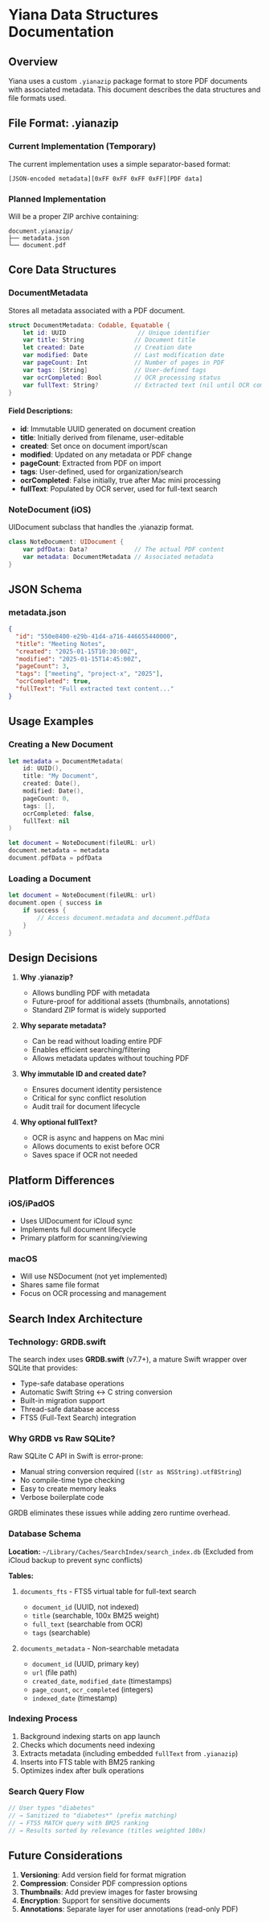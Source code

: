 # Yiana Data Structures Documentation

## Overview
Yiana uses a custom `.yianazip` package format to store PDF documents with associated metadata. This document describes the data structures and file formats used.

## File Format: .yianazip

### Current Implementation (Temporary)
The current implementation uses a simple separator-based format:
```
[JSON-encoded metadata][0xFF 0xFF 0xFF 0xFF][PDF data]
```

### Planned Implementation
Will be a proper ZIP archive containing:
```
document.yianazip/
├── metadata.json
└── document.pdf
```

## Core Data Structures

### DocumentMetadata
Stores all metadata associated with a PDF document.

```swift
struct DocumentMetadata: Codable, Equatable {
    let id: UUID                    // Unique identifier
    var title: String              // Document title
    let created: Date              // Creation date
    var modified: Date             // Last modification date
    var pageCount: Int             // Number of pages in PDF
    var tags: [String]             // User-defined tags
    var ocrCompleted: Bool         // OCR processing status
    var fullText: String?          // Extracted text (nil until OCR completes)
}
```

#### Field Descriptions:
- **id**: Immutable UUID generated on document creation
- **title**: Initially derived from filename, user-editable
- **created**: Set once on document import/scan
- **modified**: Updated on any metadata or PDF change
- **pageCount**: Extracted from PDF on import
- **tags**: User-defined, used for organization/search
- **ocrCompleted**: False initially, true after Mac mini processing
- **fullText**: Populated by OCR server, used for full-text search

### NoteDocument (iOS)
UIDocument subclass that handles the .yianazip format.

```swift
class NoteDocument: UIDocument {
    var pdfData: Data?             // The actual PDF content
    var metadata: DocumentMetadata // Associated metadata
}
```

## JSON Schema

### metadata.json
```json
{
  "id": "550e8400-e29b-41d4-a716-446655440000",
  "title": "Meeting Notes",
  "created": "2025-01-15T10:30:00Z",
  "modified": "2025-01-15T14:45:00Z", 
  "pageCount": 3,
  "tags": ["meeting", "project-x", "2025"],
  "ocrCompleted": true,
  "fullText": "Full extracted text content..."
}
```

## Usage Examples

### Creating a New Document
```swift
let metadata = DocumentMetadata(
    id: UUID(),
    title: "My Document",
    created: Date(),
    modified: Date(),
    pageCount: 0,
    tags: [],
    ocrCompleted: false,
    fullText: nil
)

let document = NoteDocument(fileURL: url)
document.metadata = metadata
document.pdfData = pdfData
```

### Loading a Document
```swift
let document = NoteDocument(fileURL: url)
document.open { success in
    if success {
        // Access document.metadata and document.pdfData
    }
}
```

## Design Decisions

1. **Why .yianazip?**
   - Allows bundling PDF with metadata
   - Future-proof for additional assets (thumbnails, annotations)
   - Standard ZIP format is widely supported

2. **Why separate metadata?**
   - Can be read without loading entire PDF
   - Enables efficient searching/filtering
   - Allows metadata updates without touching PDF

3. **Why immutable ID and created date?**
   - Ensures document identity persistence
   - Critical for sync conflict resolution
   - Audit trail for document lifecycle

4. **Why optional fullText?**
   - OCR is async and happens on Mac mini
   - Allows documents to exist before OCR
   - Saves space if OCR not needed

## Platform Differences

### iOS/iPadOS
- Uses UIDocument for iCloud sync
- Implements full document lifecycle
- Primary platform for scanning/viewing

### macOS
- Will use NSDocument (not yet implemented)
- Shares same file format
- Focus on OCR processing and management

## Search Index Architecture

### Technology: GRDB.swift
The search index uses **GRDB.swift** (v7.7+), a mature Swift wrapper over SQLite that provides:
- Type-safe database operations
- Automatic Swift String ↔ C string conversion
- Built-in migration support
- Thread-safe database access
- FTS5 (Full-Text Search) integration

### Why GRDB vs Raw SQLite?
Raw SQLite C API in Swift is error-prone:
- Manual string conversion required (`(str as NSString).utf8String`)
- No compile-time type checking
- Easy to create memory leaks
- Verbose boilerplate code

GRDB eliminates these issues while adding zero runtime overhead.

### Database Schema
**Location:** `~/Library/Caches/SearchIndex/search_index.db`
(Excluded from iCloud backup to prevent sync conflicts)

**Tables:**
1. `documents_fts` - FTS5 virtual table for full-text search
   - `document_id` (UUID, not indexed)
   - `title` (searchable, 100x BM25 weight)
   - `full_text` (searchable from OCR)
   - `tags` (searchable)

2. `documents_metadata` - Non-searchable metadata
   - `document_id` (UUID, primary key)
   - `url` (file path)
   - `created_date`, `modified_date` (timestamps)
   - `page_count`, `ocr_completed` (integers)
   - `indexed_date` (timestamp)

### Indexing Process
1. Background indexing starts on app launch
2. Checks which documents need indexing
3. Extracts metadata (including embedded `fullText` from `.yianazip`)
4. Inserts into FTS table with BM25 ranking
5. Optimizes index after bulk operations

### Search Query Flow
```swift
// User types "diabetes"
// → Sanitized to "diabetes*" (prefix matching)
// → FTS5 MATCH query with BM25 ranking
// → Results sorted by relevance (titles weighted 100x)
```

## Future Considerations

1. **Versioning**: Add version field for format migration
2. **Compression**: Consider PDF compression options
3. **Thumbnails**: Add preview images for faster browsing
4. **Encryption**: Support for sensitive documents
5. **Annotations**: Separate layer for user annotations (read-only PDF)